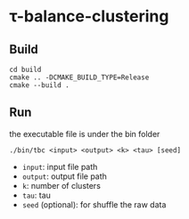 # τ-balance-clustering

## Build

```shell
cd build
cmake .. -DCMAKE_BUILD_TYPE=Release
cmake --build .
```

## Run

the executable file is under the bin folder

```shell
./bin/tbc <input> <output> <k> <tau> [seed]
```

 + `input`: input file path
 + `output`: output file path
 + `k`: number of clusters
 + `tau`: tau
 + `seed` (optional): for shuffle the raw data
